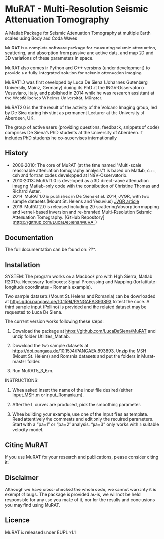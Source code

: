 MuRAT - Multi-Resolution Seismic Attenuation Tomography
=======

A Matlab Package for Seismic Attenuation Tomography at multiple Earth scales using Body and Coda Waves 

MuRAT is a complete software package for measuring seismic attenuation, scattering, and absorption from passive and active data, and map 2D and 3D variations of these parameters in space.

MuRAT also comes in Python and C++ versions (under development) to provide a a fully-integrated solution for seismic attenuation imaging. 

MuRAT1.0 was first developed by Luca De Siena (Johannes Gutenberg University, Mainz, Germany) during its PhD at the INGV-Osservatorio Vesuviano, Italy, and published in 2014 while he was research assistant at the Westfälisches Wihelms Universität, Münster.

MuRAT2.0 is the the result of the activity of the Volcano Imaging group, led by De Siea during his stint as permanent Lecturer at the University of Aberdeen, UK.

The group of active users (providing questions, feedback, snippets of code) comprises De Siena's PhD students at the University of Aberdeen. It includes PhD students he co-supervises internationally. 

History
-------

* 2006-2010: The core of MuRAT (at the time named "Multi-scale reasonable attenuation tomography analysis") is based on Matlab, c++, csh and fortran codes developped at INGV-Osservatorio.
* 2010-2013: MuRAT1.0 is developed as a 3D direct-wave attenuation imaging Matlab-only code with the contribution of Christine Thomas and Richard Aster.
* 2014: MuRAT1.0 is published in De Siena et al. 2014, JVGR, with two sample datasets (Mount St. Helens and Vesuvius) [JVGR article](https://www.sciencedirect.com/science/article/abs/pii/S0377027314000961)
* 2019: MuRAT2.0 is released including 2D scattering/absorption mapping and kernel-based inversion and re-branded Multi-Resolution Seismic Attenuation Tomography. [GitHub Repository] (https://github.com/LucaDeSiena/MuRAT)


Documentation
-------------
The full documentation can be found on: ???.


Installation
------------

SYSTEM: The program works on a Macbook pro with High Sierra, Matlab R2017a.
Necessary Toolboxes: Signal Processing and Mapping (for latitute-longitude coordinates - Romania example).

Two sample datasets (Mount St. Helens and Romania) can be downloaded at https://doi.pangaea.de/10.1594/PANGAEA.893893 to test the code. A third sample input (Pollino) is provided and the related dataset may be requested to Luca De Siena.

The current version works following these steps:

1. Download the package at https://github.com/LucaDeSiena/MuRAT and unzip folder Utilities_Matlab.

2. Download the two sample datasets at https://doi.pangaea.de/10.1594/PANGAEA.893893. Unzip the MSH (Mount St. Helens) and Romania datasets and put the folders in Murat-master folder.

3. Run MuRAT5_3_6.m.


INSTRUCTIONS:

1. When asked insert the name of the input file desired (either Input_MSH.m or Input_Romania.m).

2. After the L curves are produced, pick the smoothing parameter.

3. When building your example, use one of the Input files as template. Read attentively the comments and edit only the required parameters. Start with a “pa=1” or “pa=2” analysis. “pa=3” only works with a suitable velocity model.


Citing MuRAT
--------------

If you use MuRAT for your research and publications, please consider citing it:


Disclaimer
----------

Although we have cross-checked the whole code, we cannot warranty it is exempt of bugs. The package is provided as-is, we will not be held responsible for any use you make of it, nor for the results and conclusions you may find using MuRAT.

Licence
-------

MuRAT is released under EUPL v1.1

